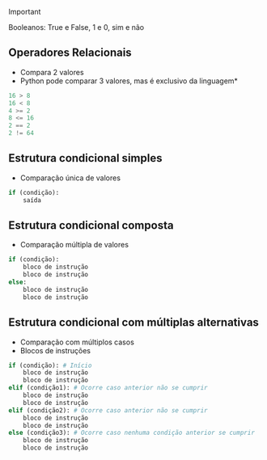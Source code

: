 > [!important]
> Booleanos: True e False, 1 e 0, sim e não
## Operadores Relacionais
- Compara 2 valores
- Python pode comparar 3 valores, mas é exclusivo da linguagem\*
```python
16 > 8
16 < 8 
4 >= 2
8 <= 16
2 == 2
2 != 64
```
## Estrutura condicional simples
- Comparação única de valores
```python
if (condição):
	saída
```
## Estrutura condicional composta
- Comparação múltipla de valores
```python
if (condição):
	bloco de instrução
	bloco de instrução
else:
	bloco de instrução
	bloco de instrução
```
## Estrutura condicional com múltiplas alternativas
- Comparação com múltiplos casos
- Blocos de instruções
```python
if (condição): # Início
	bloco de instrução
	bloco de instrução
elif (condição1): # Ocorre caso anterior não se cumprir
	bloco de instrução
	bloco de instrução
elif (condição2): # Ocorre caso anterior não se cumprir
	bloco de instrução
	bloco de instrução
else (condição3): # Ocorre caso nenhuma condição anterior se cumprir
	bloco de instrução
	bloco de instrução
```
